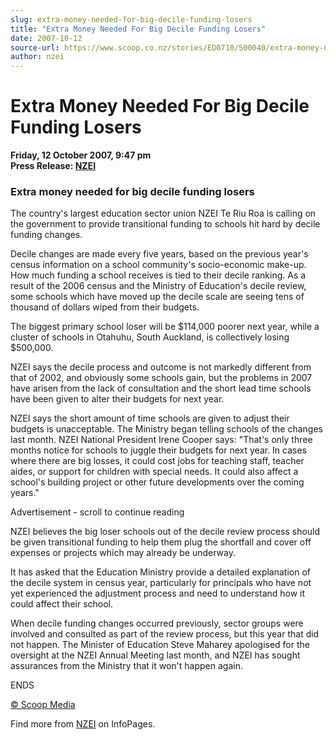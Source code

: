 ```yaml
---
slug: extra-money-needed-for-big-decile-funding-losers
title: "Extra Money Needed For Big Decile Funding Losers"
date: 2007-10-12
source-url: https://www.scoop.co.nz/stories/ED0710/S00040/extra-money-needed-for-big-decile-funding-losers.htm
author: nzei
---
```

Extra Money Needed For Big Decile Funding Losers
================================================

**Friday, 12 October 2007, 9:47 pm**  
**Press Release: [NZEI](https://info.scoop.co.nz/NZEI)**

  

### Extra money needed for big decile funding losers

The country's largest education sector union NZEI Te Riu Roa is calling on the government to provide transitional funding to schools hit hard by decile funding changes.

Decile changes are made every five years, based on the previous year's census information on a school community's socio-economic make-up. How much funding a school receives is tied to their decile ranking. As a result of the 2006 census and the Ministry of Education's decile review, some schools which have moved up the decile scale are seeing tens of thousand of dollars wiped from their budgets.

The biggest primary school loser will be $114,000 poorer next year, while a cluster of schools in Otahuhu, South Auckland, is collectively losing $500,000.

NZEI says the decile process and outcome is not markedly different from that of 2002, and obviously some schools gain, but the problems in 2007 have arisen from the lack of consultation and the short lead time schools have been given to alter their budgets for next year.

NZEI says the short amount of time schools are given to adjust their budgets is unacceptable. The Ministry began telling schools of the changes last month. NZEI National President Irene Cooper says: \"That's only three months notice for schools to juggle their budgets for next year. In cases where there are big losses, it could cost jobs for teaching staff, teacher aides, or support for children with special needs. It could also affect a school's building project or other future developments over the coming years."

Advertisement - scroll to continue reading





NZEI believes the big loser schools out of the decile review process should be given transitional funding to help them plug the shortfall and cover off expenses or projects which may already be underway.

It has asked that the Education Ministry provide a detailed explanation of the decile system in census year, particularly for principals who have not yet experienced the adjustment process and need to understand how it could affect their school.

When decile funding changes occurred previously, sector groups were involved and consulted as part of the review process, but this year that did not happen. The Minister of Education Steve Maharey apologised for the oversight at the NZEI Annual Meeting last month, and NZEI has sought assurances from the Ministry that it won't happen again.

ENDS

[© Scoop Media](http://www.scoop.co.nz/about/terms.html)

Find more from [NZEI](https://info.scoop.co.nz/NZEI) on InfoPages.
